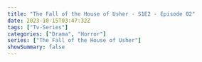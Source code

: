 ```yaml
---
title: "The Fall of the House of Usher - S1E2 - Episode 02"
date: 2023-10-15T03:47:32Z
tags: ["Tv-Series"]
categories: ["Drama", "Horror"]
series: ["The Fall of the House of Usher"]
showSummary: false
---
```


  <mux-player stream-type="on-demand"
  src="https://kp3d-my.sharepoint.com/personal/ryoo_kp3d_onmicrosoft_com/_layouts/15/download.aspx?share=ESLjNXcjUUhHjvey0w5bDAYBu-ai13CDXMJcvxNzIQjiJw" prefer-playback="mse" controls>
  </mux-player>
  
  
  <script src="https://cdn.jsdelivr.net/npm/@mux/mux-player"></script>
  
 <script type="application/ld+json">
 {
  "@context": "https://schema.org/",
  "@type": "VideoObject",
  "name": "The Fall of the House of Usher - S1E2 - Episode 02",
  "contentUrl": "https://stream.mux.com/lFexRW2DwAM9N6BVAlxQdj7GCS39zvrGzCbQDnlR6L4.m3u8",
  "thumbnailUrl": "https://www.themoviedb.org/t/p/original/3VopZH8XBS8OM2kDAUuVvYly52N.jpg?width=314&fit_mode=preserve&time=25",
  "uploadDate": "2023-10-15T03:47:32Z",
}

</script>